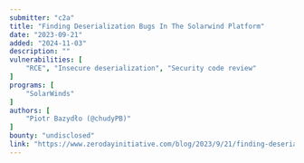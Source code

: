```yaml
---
submitter: "c2a"
title: "Finding Deserialization Bugs In The Solarwind Platform"
date: "2023-09-21"
added: "2024-11-03"
description: ""
vulnerabilities: [
    "RCE", "Insecure deserialization", "Security code review"
]
programs: [
    "SolarWinds"
]
authors: [
    "Piotr Bazydło (@chudyPB)"
]
bounty: "undisclosed"
link: "https://www.zerodayinitiative.com/blog/2023/9/21/finding-deserialization-bugs-in-the-solarwind-platform"
---
```




